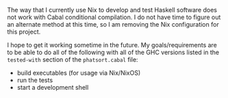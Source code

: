 The way that I currently use Nix to develop and test Haskell software does not
work with Cabal conditional compilation.  I do not have time to figure out an
alternate method at this time, so I am removing the Nix configuration for this
project.

I hope to get it working sometime in the future.  My goals/requirements are to
be able to do all of the following with all of the GHC versions listed in the
`tested-with` section of the `phatsort.cabal` file:

* build executables (for usage via Nix/NixOS)
* run the tests
* start a development shell
